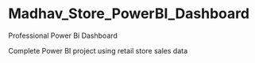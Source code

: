# Madhav_Store_PowerBI_Dashboard
Professional Power Bi Dashboard

Complete Power BI project using retail store sales data 


